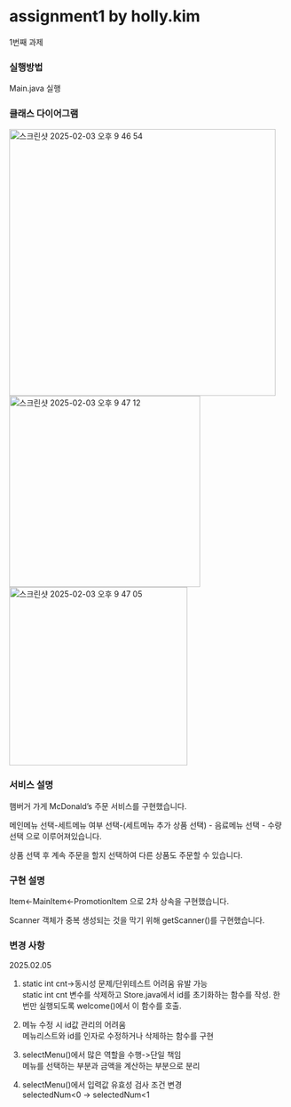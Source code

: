 # assignment1 by holly.kim

1번째 과제

### 실행방법
Main.java 실행  

### 클래스 다이어그램 
<img width="480" alt="스크린샷 2025-02-03 오후 9 46 54" src="https://github.com/user-attachments/assets/7ca1b0f2-a3ed-4684-ab97-0c9590adc2e5" />


<img width="344" alt="스크린샷 2025-02-03 오후 9 47 12" src="https://github.com/user-attachments/assets/2023a40e-8be7-4ee8-817a-4f98d9c329b4" />

<img width="321" alt="스크린샷 2025-02-03 오후 9 47 05" src="https://github.com/user-attachments/assets/d4041fce-f331-470b-bbb2-b1793bb53ee1" />


### 서비스 설명

햄버거 가게 McDonald’s 주문 서비스를 구현했습니다.

메인메뉴 선택-세트메뉴 여부 선택-(세트메뉴 추가 상품 선택) - 음료메뉴 선택 - 수량 선택 으로 이루어져있습니다.

상품 선택 후 계속 주문을 할지 선택하여 다른 상품도 주문할 수 있습니다.

### 구현 설명

Item←MainItem←PromotionItem 으로 2차 상속을 구현했습니다.

Scanner 객체가 중복 생성되는 것을 막기 위해 getScanner()를 구현했습니다. 


###  변경 사항
2025.02.05



1. static int cnt->동시성 문제/단위테스트 어려움 유발 가능  
static int cnt 변수를 삭제하고 Store.java에서 id를 초기화하는 함수를 작성. 한 번만 실행되도록 welcome()에서 이 함수를 호출.



3. 메뉴 수정 시 id값 관리의 어려움  
메뉴리스트와 id를 인자로 수정하거나 삭제하는 함수를 구현



4. selectMenu()에서 많은 역할을 수행->단일 책임  
메뉴를 선택하는 부분과 금액을 계산하는 부분으로 분리



5. selectMenu()에서 입력값 유효성 검사 조건 변경  
selectedNum<0 -> selectedNum<1
